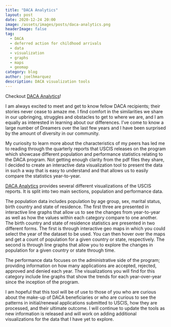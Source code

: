 ```yaml
---
title: "DACA Analytics"
layout: post
date: 2020-12-24 20:00
image: /assets/images/posts/daca-analytics.png
headerImage: false
tag:
  - DACA
  - deferred action for childhood arrivals
  - data
  - visualization
  - graphs
  - maps
  - geomap
category: blog
author: joelhmarquez
description: DACA visualization tools
---
```


<div class="alert alert-primary" role="alert">
  Checkout <a href="https://www.joelhmarquez.com/dacaanalytics" target="_blank" ref="noopener">DACA Analytics</a>!
</div>

I am always excited to meet and get to know fellow DACA recipients; their stories never cease to amaze me. I find comfort in the similarities we share in our upbringing, struggles and obstacles to get to where we are, and I am equally as interested in learning about our differences. I’ve come to know a large number of Dreamers over the last few years and I have been surprised by the amount of diversity in our community.

My curiosity to learn more about the characteristics of my peers has led me to reading through the quarterly reports that USCIS releases on the program which showcase different population and performance statistics relating to the DACA program. Not getting enough clarity from the pdf files they share, I decided to create an interactive data visualization tool to present the data in such a way that is easy to understand and that allows us to easily compare the statistics year-to-year.

<a href="https://www.joelhmarquez.com/dacaanalytics" target="_blank" ref="noopener">DACA Analytics</a> provides several different visualizations of the USCIS reports. It is split into two main sections, population and performance data.

The population data includes population by age group, sex, marital status, birth country and state of residence. The first three are presented in interactive line graphs that allow us to see the changes from year-to-year as well as how the values within each category compare to one another. The birth country and state of residence statistics are presented in two different forms. The first is through interactive geo maps in which you could select the year of the dataset to be used. You can then hover over the maps and get a count of population for a given country or state, respectively. The second is through line graphs that allow you to explore the changes in population for a given country or state through time.

The performance data focuses on the administrative side of the program; providing information on how many applications are accepted, rejected, approved and denied each year. The visualizations you will find for this category include line graphs that show the trends for each year-over-year since the inception of the program.

I am hopeful that this tool will be of use to those of you who are curious about the make-up of DACA beneficiaries or who are curious to see the patterns in initial/renewal applications submitted to USCIS, how they are processed, and their ultimate outcome. I will continue to update the tools as new information is released and will work on adding additional visualizations for the data that I have yet to explore.
